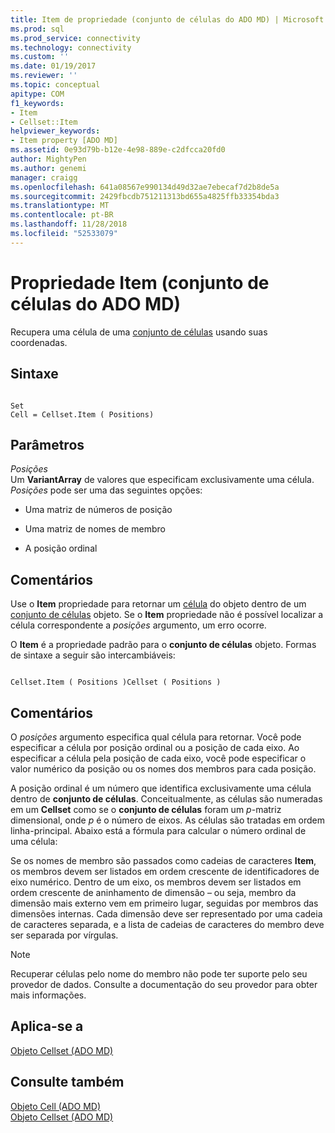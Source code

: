 ```yaml
---
title: Item de propriedade (conjunto de células do ADO MD) | Microsoft Docs
ms.prod: sql
ms.prod_service: connectivity
ms.technology: connectivity
ms.custom: ''
ms.date: 01/19/2017
ms.reviewer: ''
ms.topic: conceptual
apitype: COM
f1_keywords:
- Item
- Cellset::Item
helpviewer_keywords:
- Item property [ADO MD]
ms.assetid: 0e93d79b-b12e-4e98-889e-c2dfcca20fd0
author: MightyPen
ms.author: genemi
manager: craigg
ms.openlocfilehash: 641a08567e990134d49d32ae7ebecaf7d2b8de5a
ms.sourcegitcommit: 2429fbcdb751211313bd655a4825ffb33354bda3
ms.translationtype: MT
ms.contentlocale: pt-BR
ms.lasthandoff: 11/28/2018
ms.locfileid: "52533079"
---
```

# <a name="item-property-ado-md-cellset"></a>Propriedade Item (conjunto de células do ADO MD)
Recupera uma célula de uma [conjunto de células](../../../ado/reference/ado-md-api/cellset-object-ado-md.md) usando suas coordenadas.  
  
## <a name="syntax"></a>Sintaxe  
  
```  
  
Set  
Cell = Cellset.Item ( Positions)  
```  
  
## <a name="parameters"></a>Parâmetros  
 *Posições*  
 Um **VariantArray** de valores que especificam exclusivamente uma célula. *Posições* pode ser uma das seguintes opções:  
  
-   Uma matriz de números de posição  
  
-   Uma matriz de nomes de membro  
  
-   A posição ordinal  
  
## <a name="remarks"></a>Comentários  
 Use o **Item** propriedade para retornar um [célula](../../../ado/reference/ado-md-api/cell-object-ado-md.md) do objeto dentro de um [conjunto de células](../../../ado/reference/ado-md-api/cellset-object-ado-md.md) objeto. Se o **Item** propriedade não é possível localizar a célula correspondente a *posições* argumento, um erro ocorre.  
  
 O **Item** é a propriedade padrão para o **conjunto de células** objeto. Formas de sintaxe a seguir são intercambiáveis:  
  
```  
  
Cellset.Item ( Positions )Cellset ( Positions )  
```  
  
## <a name="remarks"></a>Comentários  
 O *posições* argumento especifica qual célula para retornar. Você pode especificar a célula por posição ordinal ou a posição de cada eixo. Ao especificar a célula pela posição de cada eixo, você pode especificar o valor numérico da posição ou os nomes dos membros para cada posição.  
  
 A posição ordinal é um número que identifica exclusivamente uma célula dentro de **conjunto de células**. Conceitualmente, as células são numeradas em um **Cellset** como se o **conjunto de células** foram um *p*-matriz dimensional, onde *p* é o número de eixos. As células são tratadas em ordem linha-principal. Abaixo está a fórmula para calcular o número ordinal de uma célula:  
  
 Se os nomes de membro são passados como cadeias de caracteres **Item**, os membros devem ser listados em ordem crescente de identificadores de eixo numérico. Dentro de um eixo, os membros devem ser listados em ordem crescente de aninhamento de dimensão – ou seja, membro da dimensão mais externo vem em primeiro lugar, seguidas por membros das dimensões internas. Cada dimensão deve ser representado por uma cadeia de caracteres separada, e a lista de cadeias de caracteres do membro deve ser separada por vírgulas.  
  
> [!NOTE]
>  Recuperar células pelo nome do membro não pode ter suporte pelo seu provedor de dados. Consulte a documentação do seu provedor para obter mais informações.  
  
## <a name="applies-to"></a>Aplica-se a  
 [Objeto Cellset (ADO MD)](../../../ado/reference/ado-md-api/cellset-object-ado-md.md)  
  
## <a name="see-also"></a>Consulte também  
 [Objeto Cell (ADO MD)](../../../ado/reference/ado-md-api/cell-object-ado-md.md)   
 [Objeto Cellset (ADO MD)](../../../ado/reference/ado-md-api/cellset-object-ado-md.md)
